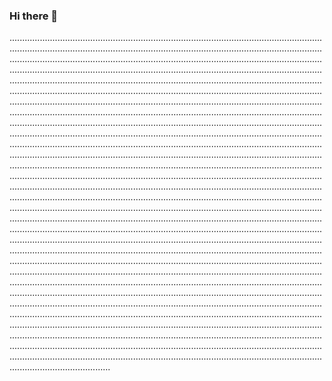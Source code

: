### Hi there 👋

............................................................................................................................................................................................................................................................................................................................................................................................................................................................................................................................................................................................................................................................................................................................................................................................................................................................................................................................................................................................................................................................................................................................................................................................................................................................................................................................................................................................................................................................................................................................................................................................................................................................................................................................................................................................................................................................................................................................................................................................................................................................................................................................................................................................................................................................................................................................................................................................................................................................................................................................................................................................................................................................................................................................................................................................................................................................................................................................................................................................................................................................................................................................................................................................................................................................................................................................................................................................................................................................................................................................................................................................................................................................................................................................................................................................................................................................................................................................................................................................................................................